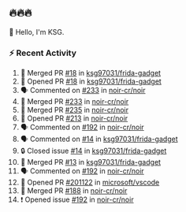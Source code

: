 ## 🔥🔥🔥
👋 Hello, I'm KSG.  

### ⚡ Recent Activity
<!--START_SECTION:activity-->
1. 🎉 Merged PR [#18](https://github.com/ksg97031/frida-gadget/pull/18) in [ksg97031/frida-gadget](https://github.com/ksg97031/frida-gadget)
2. 💪 Opened PR [#18](https://github.com/ksg97031/frida-gadget/pull/18) in [ksg97031/frida-gadget](https://github.com/ksg97031/frida-gadget)
3. 🗣 Commented on [#233](https://github.com/noir-cr/noir/pull/233#issuecomment-1978846460) in [noir-cr/noir](https://github.com/noir-cr/noir)
4. 🎉 Merged PR [#233](https://github.com/noir-cr/noir/pull/233) in [noir-cr/noir](https://github.com/noir-cr/noir)
5. 🎉 Merged PR [#235](https://github.com/noir-cr/noir/pull/235) in [noir-cr/noir](https://github.com/noir-cr/noir)
6. 💪 Opened PR [#213](https://github.com/noir-cr/noir/pull/213) in [noir-cr/noir](https://github.com/noir-cr/noir)
7. 🗣 Commented on [#192](https://github.com/noir-cr/noir/issues/192#issuecomment-1868294627) in [noir-cr/noir](https://github.com/noir-cr/noir)
8. 🗣 Commented on [#14](https://github.com/ksg97031/frida-gadget/issues/14#issuecomment-1868274546) in [ksg97031/frida-gadget](https://github.com/ksg97031/frida-gadget)
9. 🔒 Closed issue [#14](https://github.com/ksg97031/frida-gadget/issues/14) in [ksg97031/frida-gadget](https://github.com/ksg97031/frida-gadget)
10. 🎉 Merged PR [#13](https://github.com/ksg97031/frida-gadget/pull/13) in [ksg97031/frida-gadget](https://github.com/ksg97031/frida-gadget)
11. 🗣 Commented on [#192](https://github.com/noir-cr/noir/issues/192#issuecomment-1860572807) in [noir-cr/noir](https://github.com/noir-cr/noir)
12. 💪 Opened PR [#201122](https://github.com/microsoft/vscode/pull/201122) in [microsoft/vscode](https://github.com/microsoft/vscode)
13. 🎉 Merged PR [#188](https://github.com/noir-cr/noir/pull/188) in [noir-cr/noir](https://github.com/noir-cr/noir)
14. ❗ Opened issue [#192](https://github.com/noir-cr/noir/issues/192) in [noir-cr/noir](https://github.com/noir-cr/noir)
<!--END_SECTION:activity-->
